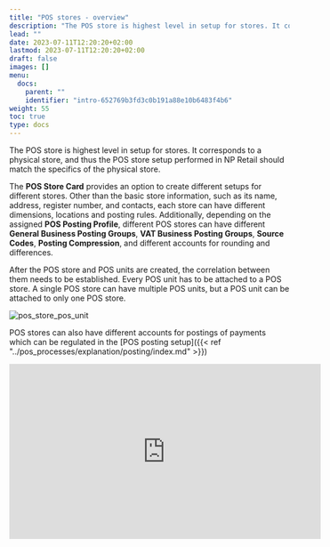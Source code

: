 ```yaml
---
title: "POS stores - overview"
description: "The POS store is highest level in setup for stores. It corresponds to a physical store, and thus the POS store setup performed in NP Retail should match the specifics of the physical store."
lead: ""
date: 2023-07-11T12:20:20+02:00
lastmod: 2023-07-11T12:20:20+02:00
draft: false
images: []
menu:
  docs:
    parent: ""
    identifier: "intro-652769b3fd3c0b191a88e10b6483f4b6"
weight: 55
toc: true
type: docs
---
```


The POS store is highest level in setup for stores. It corresponds to a physical store, and thus the POS store setup performed in NP Retail should match the specifics of the physical store. 

The **POS Store Card** provides an option to create different setups for different stores. Other than the basic store information, such as its name, address, register number, and contacts, each store can have different dimensions, locations and posting rules. Additionally, depending on the assigned **POS Posting Profile**, different POS stores can have different **General Business Posting Groups**, **VAT Business Posting Groups**, **Source Codes**, **Posting Compression**, and different accounts for rounding and differences.

After the POS store and POS units are created, the correlation between them needs to be established. Every POS unit has to be attached to a POS store. A single POS store can have multiple POS units, but a POS unit can be attached to only one POS store.

![pos_store_pos_unit](POS%20store%20vs%20pos%20unit.png)

POS stores can also have different accounts for postings of payments which can be regulated in the [POS posting setup]({{< ref "../pos_processes/explanation/posting/index.md" >}})

<iframe width="560" height="315" src="https://www.youtube.com/embed/AktQ3262OJ8" title="YouTube video player" frameborder="0" allow="accelerometer; autoplay; clipboard-write; encrypted-media; gyroscope; picture-in-picture; web-share" allowfullscreen></iframe>